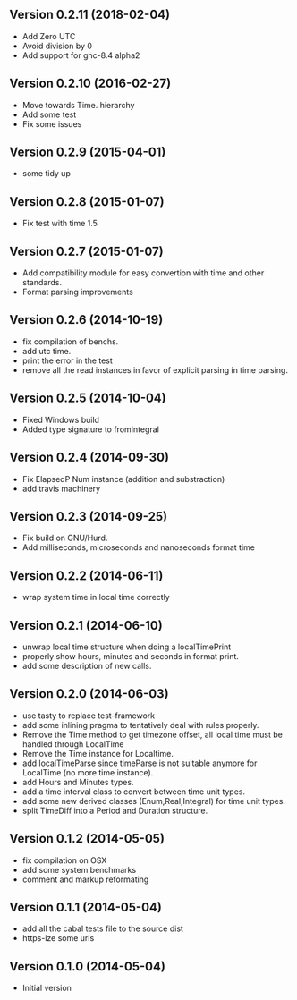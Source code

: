 ## Version 0.2.11 (2018-02-04)

- Add Zero UTC
- Avoid division by 0
- Add support for ghc-8.4 alpha2

## Version 0.2.10 (2016-02-27)

- Move towards Time. hierarchy
- Add some test
- Fix some issues

## Version 0.2.9 (2015-04-01)

- some tidy up

## Version 0.2.8 (2015-01-07)

- Fix test with time 1.5

## Version 0.2.7 (2015-01-07)

- Add compatibility module for easy convertion with time and other standards.
- Format parsing improvements

## Version 0.2.6 (2014-10-19)

- fix compilation of benchs.
- add utc time.
- print the error in the test
- remove all the read instances in favor of explicit parsing in time parsing.

## Version 0.2.5 (2014-10-04)

- Fixed Windows build
- Added type signature to fromIntegral

## Version 0.2.4 (2014-09-30)

- Fix ElapsedP Num instance (addition and substraction)
- add travis machinery

## Version 0.2.3 (2014-09-25)

- Fix build on GNU/Hurd.
- Add milliseconds, microseconds and nanoseconds format time

## Version 0.2.2 (2014-06-11)

- wrap system time in local time correctly

## Version 0.2.1 (2014-06-10)

- unwrap local time structure when doing a localTimePrint
- properly show hours, minutes and seconds in format print.
- add some description of new calls.

## Version 0.2.0 (2014-06-03)

- use tasty to replace test-framework
- add some inlining pragma to tentatively deal with rules properly.
- Remove the Time method to get timezone offset, all local time must be handled
  through LocalTime
- Remove the Time instance for Localtime.
- add localTimeParse since timeParse is not suitable anymore for LocalTime (no
  more time instance).
- add Hours and Minutes types.
- add a time interval class to convert between time unit types.
- add some new derived classes (Enum,Real,Integral) for time unit types.
- split TimeDiff into a Period and Duration structure.

## Version 0.1.2 (2014-05-05)

- fix compilation on OSX
- add some system benchmarks
- comment and markup reformating

## Version 0.1.1 (2014-05-04)

- add all the cabal tests file to the source dist
- https-ize some urls

## Version 0.1.0 (2014-05-04)

- Initial version
